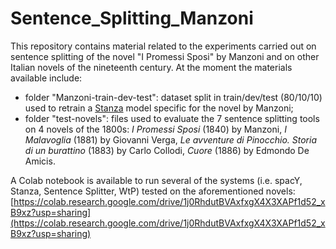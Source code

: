 # Sentence_Splitting_Manzoni

This repository contains material related to the experiments carried out on sentence splitting of the novel "I Promessi Sposi" by Manzoni and on other Italian novels of the nineteenth century. At the moment the materials available include:
- folder "Manzoni-train-dev-test": dataset split in train/dev/test (80/10/10) used to retrain a [Stanza](https://stanfordnlp.github.io/stanza/) model specific for the novel by Manzoni;
- folder "test-novels": files used to evaluate the 7 sentence splitting tools on 4 novels of the 1800s: *I Promessi Sposi* (1840) by Manzoni, *I Malavoglia* (1881) by Giovanni Verga, *Le avventure di Pinocchio. Storia di un burattino* (1883) by Carlo Collodi, *Cuore* (1886) by Edmondo De Amicis.

A Colab notebook is available to run several of the systems (i.e. spacY, Stanza, Sentence Splitter, WtP) tested on the aforementioned novels: [https://colab.research.google.com/drive/1j0RhdutBVAxfxgX4X3XAPf1d52_xB9xz?usp=sharing](https://colab.research.google.com/drive/1j0RhdutBVAxfxgX4X3XAPf1d52_xB9xz?usp=sharing)
